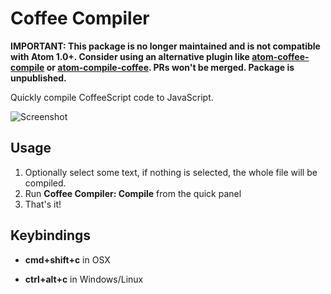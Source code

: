 # Coffee Compiler
**IMPORTANT: This package is no longer maintained and is not compatible with Atom 1.0+. Consider using an alternative plugin like [atom-coffee-compile](https://github.com/adrianlee44/atom-coffee-compile) or [atom-compile-coffee](https://github.com/freshl/atom-compile-coffee). PRs won't be merged. Package is unpublished.**

Quickly compile CoffeeScript code to JavaScript.

![Screenshot](https://raw.githubusercontent.com/forabi/coffee-compiler/master/screenshot.gif)

## Usage
1. Optionally select some text, if nothing is selected, the whole file will be compiled.
2. Run **Coffee Compiler: Compile** from the quick panel
3. That's it!

## Keybindings

- **cmd+shift+c** in OSX

- **ctrl+alt+c** in Windows/Linux
